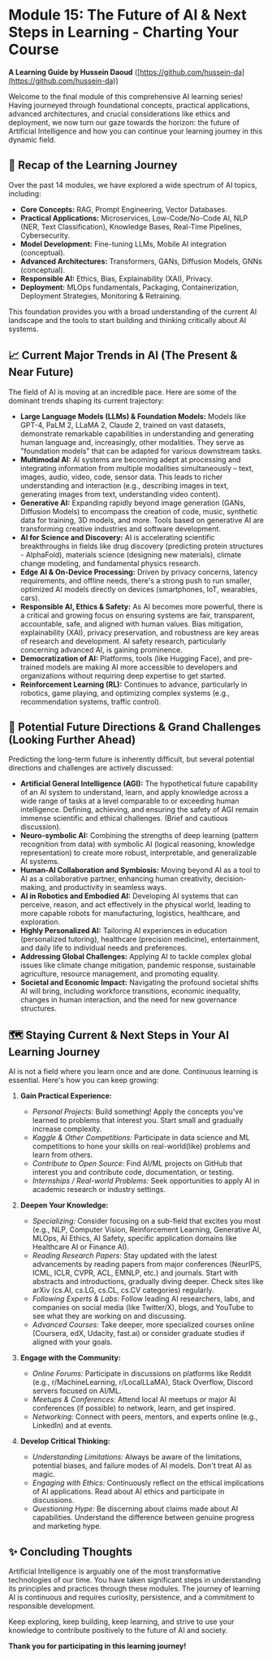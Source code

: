# Module 15: The Future of AI & Next Steps in Learning - Charting Your Course

**A Learning Guide by Hussein Daoud** ([https://github.com/hussein-da](https://github.com/hussein-da))

Welcome to the final module of this comprehensive AI learning series! Having journeyed through foundational concepts, practical applications, advanced architectures, and crucial considerations like ethics and deployment, we now turn our gaze towards the horizon: the future of Artificial Intelligence and how you can continue your learning journey in this dynamic field.

## 📖 Recap of the Learning Journey

Over the past 14 modules, we have explored a wide spectrum of AI topics, including:

*   **Core Concepts:** RAG, Prompt Engineering, Vector Databases.
*   **Practical Applications:** Microservices, Low-Code/No-Code AI, NLP (NER, Text Classification), Knowledge Bases, Real-Time Pipelines, Cybersecurity.
*   **Model Development:** Fine-tuning LLMs, Mobile AI integration (conceptual).
*   **Advanced Architectures:** Transformers, GANs, Diffusion Models, GNNs (conceptual).
*   **Responsible AI:** Ethics, Bias, Explainability (XAI), Privacy.
*   **Deployment:** MLOps fundamentals, Packaging, Containerization, Deployment Strategies, Monitoring & Retraining.

This foundation provides you with a broad understanding of the current AI landscape and the tools to start building and thinking critically about AI systems.

## 📈 Current Major Trends in AI (The Present & Near Future)

The field of AI is moving at an incredible pace. Here are some of the dominant trends shaping its current trajectory:

*   **Large Language Models (LLMs) & Foundation Models:** Models like GPT-4, PaLM 2, LLaMA 2, Claude 2, trained on vast datasets, demonstrate remarkable capabilities in understanding and generating human language and, increasingly, other modalities. They serve as "foundation models" that can be adapted for various downstream tasks.
*   **Multimodal AI:** AI systems are becoming adept at processing and integrating information from multiple modalities simultaneously – text, images, audio, video, code, sensor data. This leads to richer understanding and interaction (e.g., describing images in text, generating images from text, understanding video content).
*   **Generative AI:** Expanding rapidly beyond image generation (GANs, Diffusion Models) to encompass the creation of code, music, synthetic data for training, 3D models, and more. Tools based on generative AI are transforming creative industries and software development.
*   **AI for Science and Discovery:** AI is accelerating scientific breakthroughs in fields like drug discovery (predicting protein structures - AlphaFold), materials science (designing new materials), climate change modeling, and fundamental physics research.
*   **Edge AI & On-Device Processing:** Driven by privacy concerns, latency requirements, and offline needs, there's a strong push to run smaller, optimized AI models directly on devices (smartphones, IoT, wearables, cars).
*   **Responsible AI, Ethics & Safety:** As AI becomes more powerful, there is a critical and growing focus on ensuring systems are fair, transparent, accountable, safe, and aligned with human values. Bias mitigation, explainability (XAI), privacy preservation, and robustness are key areas of research and development. AI safety research, particularly concerning advanced AI, is gaining prominence.
*   **Democratization of AI:** Platforms, tools (like Hugging Face), and pre-trained models are making AI more accessible to developers and organizations without requiring deep expertise to get started.
*   **Reinforcement Learning (RL):** Continues to advance, particularly in robotics, game playing, and optimizing complex systems (e.g., recommendation systems, traffic control).

## 🔭 Potential Future Directions & Grand Challenges (Looking Further Ahead)

Predicting the long-term future is inherently difficult, but several potential directions and challenges are actively discussed:

*   **Artificial General Intelligence (AGI):** The hypothetical future capability of an AI system to understand, learn, and apply knowledge across a wide range of tasks at a level comparable to or exceeding human intelligence. Defining, achieving, and ensuring the safety of AGI remain immense scientific and ethical challenges. (Brief and cautious discussion).
*   **Neuro-symbolic AI:** Combining the strengths of deep learning (pattern recognition from data) with symbolic AI (logical reasoning, knowledge representation) to create more robust, interpretable, and generalizable AI systems.
*   **Human-AI Collaboration and Symbiosis:** Moving beyond AI as a tool to AI as a collaborative partner, enhancing human creativity, decision-making, and productivity in seamless ways.
*   **AI in Robotics and Embodied AI:** Developing AI systems that can perceive, reason, and act effectively in the physical world, leading to more capable robots for manufacturing, logistics, healthcare, and exploration.
*   **Highly Personalized AI:** Tailoring AI experiences in education (personalized tutoring), healthcare (precision medicine), entertainment, and daily life to individual needs and preferences.
*   **Addressing Global Challenges:** Applying AI to tackle complex global issues like climate change mitigation, pandemic response, sustainable agriculture, resource management, and promoting equality.
*   **Societal and Economic Impact:** Navigating the profound societal shifts AI will bring, including workforce transitions, economic inequality, changes in human interaction, and the need for new governance structures.

## 🗺️ Staying Current & Next Steps in Your AI Learning Journey

AI is not a field where you learn once and are done. Continuous learning is essential. Here's how you can keep growing:

1.  **Gain Practical Experience:**
    *   *Personal Projects:* Build something! Apply the concepts you've learned to problems that interest you. Start small and gradually increase complexity.
    *   *Kaggle & Other Competitions:* Participate in data science and ML competitions to hone your skills on real-world(like) problems and learn from others.
    *   *Contribute to Open Source:* Find AI/ML projects on GitHub that interest you and contribute code, documentation, or testing.
    *   *Internships / Real-world Problems:* Seek opportunities to apply AI in academic research or industry settings.

2.  **Deepen Your Knowledge:**
    *   *Specializing:* Consider focusing on a sub-field that excites you most (e.g., NLP, Computer Vision, Reinforcement Learning, Generative AI, MLOps, AI Ethics, AI Safety, specific application domains like Healthcare AI or Finance AI).
    *   *Reading Research Papers:* Stay updated with the latest advancements by reading papers from major conferences (NeurIPS, ICML, ICLR, CVPR, ACL, EMNLP, etc.) and journals. Start with abstracts and introductions, gradually diving deeper. Check sites like arXiv (cs.AI, cs.LG, cs.CL, cs.CV categories) regularly.
    *   *Following Experts & Labs:* Follow leading AI researchers, labs, and companies on social media (like Twitter/X), blogs, and YouTube to see what they are working on and discussing.
    *   *Advanced Courses:* Take deeper, more specialized courses online (Coursera, edX, Udacity, fast.ai) or consider graduate studies if aligned with your goals.

3.  **Engage with the Community:**
    *   *Online Forums:* Participate in discussions on platforms like Reddit (e.g., r/MachineLearning, r/LocalLLaMA), Stack Overflow, Discord servers focused on AI/ML.
    *   *Meetups & Conferences:* Attend local AI meetups or major AI conferences (if possible) to network, learn, and get inspired.
    *   *Networking:* Connect with peers, mentors, and experts online (e.g., LinkedIn) and at events.

4.  **Develop Critical Thinking:**
    *   *Understanding Limitations:* Always be aware of the limitations, potential biases, and failure modes of AI models. Don't treat AI as magic.
    *   *Engaging with Ethics:* Continuously reflect on the ethical implications of AI applications. Read about AI ethics and participate in discussions.
    *   *Questioning Hype:* Be discerning about claims made about AI capabilities. Understand the difference between genuine progress and marketing hype.

## ✨ Concluding Thoughts

Artificial Intelligence is arguably one of the most transformative technologies of our time. You have taken significant steps in understanding its principles and practices through these modules. The journey of learning AI is continuous and requires curiosity, persistence, and a commitment to responsible development.

Keep exploring, keep building, keep learning, and strive to use your knowledge to contribute positively to the future of AI and society.

**Thank you for participating in this learning journey!** 